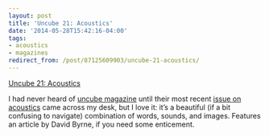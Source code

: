 ```yaml
---
layout: post 
title: 'Uncube 21: Acoustics' 
date: '2014-05-28T15:42:16-04:00' 
tags: 
- acoustics 
- magazines 
redirect_from: /post/87125609903/uncube-21-acoustics/
--- 
```


[Uncube 21: Acoustics](http://www.uncubemagazine.com/magazine-21-12784433.html#!/page1)

I had never heard of [uncube magazine](http://www.uncubemagazine.com/index.html) until their most recent [issue on acoustics](http://www.uncubemagazine.com/magazine-21-12784433.html#!/page1) came across my desk, but I love it: it’s a beautiful (if a bit confusing to navigate) combination of words, sounds, and images. Features an article by David Byrne, if you need some enticement.

